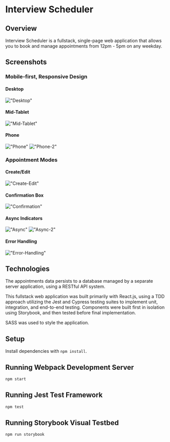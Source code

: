# Interview Scheduler

## Overview

Interview Scheduler is a fullstack, single-page web application that allows you to book and manage appointments from 12pm - 5pm on any weekday.

## Screenshots

### Mobile-first, Responsive Design

#### Desktop
!["Desktop"](https://github.com/MichaelBinnick/scheduler/blob/master/screenshots/Desktop.png?raw=true)
#### Mid-Tablet
!["Mid-Tablet"](https://github.com/MichaelBinnick/scheduler/blob/master/screenshots/Mid-Tablet.png?raw=true)
#### Phone
!["Phone"](https://github.com/MichaelBinnick/scheduler/blob/master/screenshots/Mobile.png?raw=true)
!["Phone-2"](https://github.com/MichaelBinnick/scheduler/blob/master/screenshots/Mobile-2.png?raw=true)

### Appointment Modes

#### Create/Edit
!["Create-Edit"](https://github.com/MichaelBinnick/scheduler/blob/master/screenshots/Add-Edit.png?raw=true)
#### Confirmation Box
!["Confirmation"](https://github.com/MichaelBinnick/scheduler/blob/master/screenshots/Confirmation.png?raw=true)
#### Async Indicators
!["Async"](https://github.com/MichaelBinnick/scheduler/blob/master/screenshots/Async-1.png?raw=true)
!["Async-2"](https://github.com/MichaelBinnick/scheduler/blob/master/screenshots/Async-2.png?raw=true)
#### Error Handling
!["Error-Handling"](https://github.com/MichaelBinnick/scheduler/blob/master/screenshots/Error-Handling.png?raw=true)

## Technologies

The appointments data persists to a database managed by a separate server application, using a RESTful API system.

This fullstack web application was built primarily with React.js, using a TDD approach utilizing the Jest and Cypress testing suites to implement unit, integration, and end-to-end testing. Components were built first in isolation using Storybook, and then tested before final implementation.

SASS was used to style the application.

## Setup

Install dependencies with `npm install`.

## Running Webpack Development Server

```sh
npm start
```

## Running Jest Test Framework

```sh
npm test
```

## Running Storybook Visual Testbed

```sh
npm run storybook
```